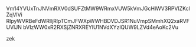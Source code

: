 Vm14YVUxTnJNVmRXV0dSUFZtMW9WRmxVUW5kVmJGcHlWV3RPVlZKclZqVlVi
RlpyWVRBeFdWRlljRlpTCmJFWXpWWHBDVDJSR1NuVmpSMmhXQ2xaRVFUVlJN
bVIzWW0xR2RXSjZNRXREYlU1NVdXYzlQUW9LZVd4eAoKc2Vu

zek